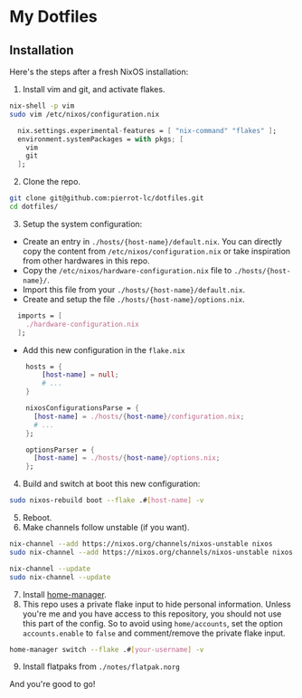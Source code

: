 # My Dotfiles

## Installation

Here's the steps after a fresh NixOS installation:

1. Install vim and git, and activate flakes.

```sh
nix-shell -p vim
sudo vim /etc/nixos/configuration.nix
```

```nix
  nix.settings.experimental-features = [ "nix-command" "flakes" ];
  environment.systemPackages = with pkgs; [
    vim
    git
  ];
```

2. Clone the repo.

```sh
git clone git@github.com:pierrot-lc/dotfiles.git
cd dotfiles/
```

3. Setup the system configuration:

 - Create an entry in `./hosts/{host-name}/default.nix`. You can directly copy
   the content from `/etc/nixos/configuration.nix` or take inspiration from
   other hardwares in this repo.
 - Copy the `/etc/nixos/hardware-configuration.nix` file to
   `./hosts/{host-name}/`.
 - Import this file from your `./hosts/{host-name}/default.nix`.
 - Create and setup the file `./hosts/{host-name}/options.nix`.

```nix
  imports = [
    ./hardware-configuration.nix
  ];
```

 - Add this new configuration in the `flake.nix`

```nix
    hosts = {
        [host-name] = null;
        # ...
    }

    nixosConfigurationsParse = {
      [host-name] = ./hosts/{host-name}/configuration.nix;
      # ...
    };

    optionsParser = {
      [host-name] = ./hosts/{host-name}/options.nix;
    };
```

4. Build and switch at boot this new configuration:

```sh
sudo nixos-rebuild boot --flake .#[host-name] -v
```

5. Reboot.
6. Make channels follow unstable (if you want).

```sh
nix-channel --add https://nixos.org/channels/nixos-unstable nixos
sudo nix-channel --add https://nixos.org/channels/nixos-unstable nixos

nix-channel --update
sudo nix-channel --update
```
7. Install [home-manager].
8. This repo uses a private flake input to hide personal information. Unless
   you're me and you have access to this repository, you should not use this
   part of the config. So to avoid using `home/accounts`, set the option
   `accounts.enable` to `false` and comment/remove the private flake input.

```sh
home-manager switch --flake .#[your-username] -v
```

9. Install flatpaks from `./notes/flatpak.norg`

And you're good to go!

[home-manager]: https://nix-community.github.io/home-manager/index.xhtml

